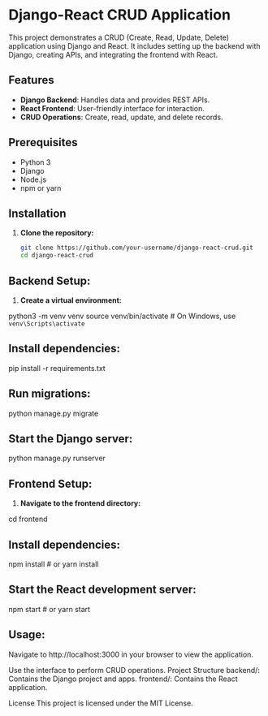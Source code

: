 # Django-React CRUD Application

This project demonstrates a CRUD (Create, Read, Update, Delete) application using Django and React. It includes setting up the backend with Django, creating APIs, and integrating the frontend with React.

## Features

- **Django Backend**: Handles data and provides REST APIs.
- **React Frontend**: User-friendly interface for interaction.
- **CRUD Operations**: Create, read, update, and delete records.

## Prerequisites

- Python 3
- Django
- Node.js
- npm or yarn

## Installation

1. **Clone the repository:**
   ```bash
   git clone https://github.com/your-username/django-react-crud.git
   cd django-react-crud


## Backend Setup:

1. **Create a virtual environment:**

python3 -m venv venv
source venv/bin/activate  # On Windows, use `venv\Scripts\activate`

## Install dependencies:

pip install -r requirements.txt

## Run migrations:

python manage.py migrate

## Start the Django server:

python manage.py runserver

## Frontend Setup:

1. **Navigate to the frontend directory:**

cd frontend

## Install dependencies:

npm install  # or yarn install

## Start the React development server:

npm start  # or yarn start

## Usage:

Navigate to http://localhost:3000 in your browser to view the application.

Use the interface to perform CRUD operations.
Project Structure
backend/: Contains the Django project and apps.
frontend/: Contains the React application.

License
This project is licensed under the MIT License.
